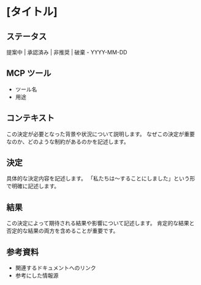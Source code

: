 # [タイトル]

## ステータス

提案中 | 承認済み | 非推奨 | 破棄 - YYYY-MM-DD

## MCP ツール

- ツール名
- 用途

## コンテキスト

この決定が必要となった背景や状況について説明します。
なぜこの決定が重要なのか、どのような制約があるのかを記述します。

## 決定

具体的な決定内容を記述します。
「私たちは〜することにしました」という形で明確に記述します。

## 結果

この決定によって期待される結果や影響について記述します。
肯定的な結果と否定的な結果の両方を含めることが重要です。

## 参考資料

- 関連するドキュメントへのリンク
- 参考にした情報源

